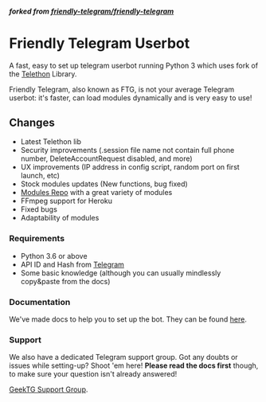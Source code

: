##### forked from [friendly-telegram/friendly-telegram](https://gitlab.com/friendly-telegram/friendly-telegram)

# Friendly Telegram Userbot

A fast, easy to set up telegram userbot running Python 3 which uses fork of the [Telethon](https://github.com/GeekTG/Telethon) Library.

Friendly Telegram, also known as FTG, is not your average Telegram userbot: it's faster, can load modules dynamically
and is very easy to use!

## Changes

- Latest Telethon lib
- Security improvements (.session file name not contain full phone number, DeleteAccountRequest disabled, and more)
- UX improvements (IP address in config script, random port on first launch, etc)
- Stock modules updates (New functions, bug fixed)
- [Modules Repo](https://github.com/GeekTG/FTG-Modules) with a great variety of modules
- FFmpeg support for Heroku
- Fixed bugs
- Adaptability of modules

### Requirements

- Python 3.6 or above
- API ID and Hash from [Telegram](https://my.telegram.org/apps)
- Some basic knowledge (although you can usually mindlessly copy&paste from the docs)

### Documentation

We've made docs to help you to set up the bot. They can be found [here](https://ftg.geektg.ml).

### Support

We also have a dedicated Telegram support group. Got any doubts or issues while setting-up? Shoot 'em here! **Please
read the docs first** though, to make sure your question isn't already answered!

[GeekTG Support Group](https://t.me/chat_ftg "Telegram").

